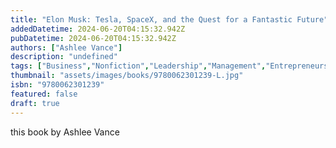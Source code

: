 ```yaml
---
title: "Elon Musk: Tesla, SpaceX, and the Quest for a Fantastic Future"
addedDatetime: 2024-06-20T04:15:32.942Z
pubDatetime: 2024-06-20T04:15:32.942Z
authors: ["Ashlee Vance"]
description: "undefined"
tags: ["Business","Nonfiction","Leadership","Management","Entrepreneurship","Self Help"]
thumbnail: "assets/images/books/9780062301239-L.jpg"
isbn: "9780062301239"
featured: false
draft: true
---
```


this book by Ashlee Vance 
